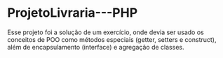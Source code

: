 # ProjetoLivraria---PHP

Esse projeto foi a solução de um exercício, onde devia ser usado os conceitos de POO como métodos especiais (getter, setters e construct), além de encapsulamento (interface) e agregação de classes.

